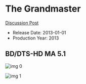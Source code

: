 # The Grandmaster

[Discussion Post](https://www.avsforum.com/threads/bass-eq-for-filtered-movies.2995212/post-57518824)

* Release Date: 2013-01-01
* Production Year: 2013

## BD/DTS-HD MA 5.1

![img 0](https://i.imgur.com/GjBOGTD.jpg)

![img 1](https://i.imgur.com/CN2uWOB.jpg)

